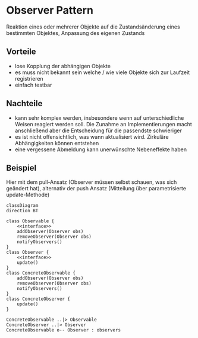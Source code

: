 # Observer Pattern
Reaktion eines oder mehrerer Objekte auf die Zustandsänderung eines bestimmten Objektes, Anpassung des eigenen Zustands

## Vorteile
- lose Kopplung der abhängigen Objekte
- es muss nicht bekannt sein welche / wie viele Objekte sich zur Laufzeit registrieren
- einfach testbar

## Nachteile
- kann sehr komplex werden, insbesondere wenn auf unterschiedliche Weisen reagiert werden soll. Die Zunahme an Implementierungen macht anschließend aber die Entscheidung für die passendste schwieriger
- es ist nicht offensichtlich, was wann aktualisiert wird. Zirkuläre Abhängigkeiten können entstehen
- eine vergessene Abmeldung kann unerwünschte Nebeneffekte haben

## Beispiel
Hier mit dem pull-Ansatz (Observer müssen selbst schauen, was sich geändert hat), alternativ der push Ansatz (Mitteilung über parametrisierte update-Methode)
```mermaid
classDiagram
direction BT

class Observable {
    <<interface>>
    addObserver(Observer obs)
    removeObserver(Observer obs)
    notifyObservers()
}
class Observer {
    <<interface>>
    update()
}
class ConcreteObservable {
    addObserver(Observer obs)
    removeObserver(Observer obs)
    notifyObservers()
}
class ConcreteObserver {
    update()
}

ConcreteObservable ..|> Observable
ConcreteObserver ..|> Observer
ConcreteObservable o-- Observer : observers
```